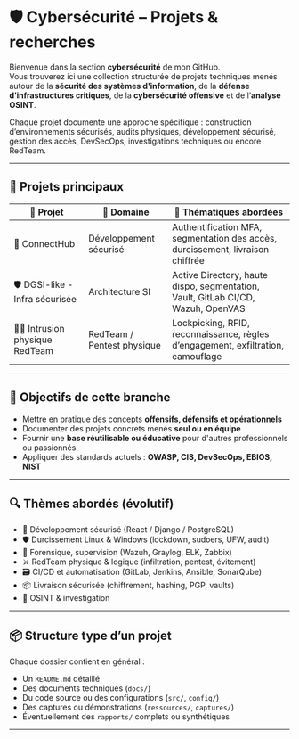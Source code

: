# 🛡️ Cybersécurité – Projets & recherches

Bienvenue dans la section **cybersécurité** de mon GitHub.  
Vous trouverez ici une collection structurée de projets techniques menés autour de la **sécurité des systèmes d'information**, de la **défense d’infrastructures critiques**, de la **cybersécurité offensive** et de l’**analyse OSINT**.

Chaque projet documente une approche spécifique : construction d’environnements sécurisés, audits physiques, développement sécurisé, gestion des accès, DevSecOps, investigations techniques ou encore RedTeam.

---

## 📁 Projets principaux

| 📌 Projet | 🧩 Domaine | 🧰 Thématiques abordées |
|----------|------------|-------------------------|
| 🔐 ConnectHub | Développement sécurisé | Authentification MFA, segmentation des accès, durcissement, livraison chiffrée |
| 🛡️ DGSI-like - Infra sécurisée | Architecture SI | Active Directory, haute dispo, segmentation, Vault, GitLab CI/CD, Wazuh, OpenVAS |
| 🕵️‍♂️ Intrusion physique RedTeam | RedTeam / Pentest physique | Lockpicking, RFID, reconnaissance, règles d’engagement, exfiltration, camouflage |

---

## 🎯 Objectifs de cette branche

- Mettre en pratique des concepts **offensifs, défensifs et opérationnels**
- Documenter des projets concrets menés **seul ou en équipe**
- Fournir une **base réutilisable ou éducative** pour d'autres professionnels ou passionnés
- Appliquer des standards actuels : **OWASP, CIS, DevSecOps, EBIOS, NIST**

---

## 🔍 Thèmes abordés (évolutif)

- 🔐 Développement sécurisé (React / Django / PostgreSQL)
- 🛡️ Durcissement Linux & Windows (lockdown, sudoers, UFW, audit)
- 🔎 Forensique, supervision (Wazuh, Graylog, ELK, Zabbix)
- ⚔️ RedTeam physique & logique (infiltration, pentest, évitement)
- 🗃️ CI/CD et automatisation (GitLab, Jenkins, Ansible, SonarQube)
- 📦 Livraison sécurisée (chiffrement, hashing, PGP, vaults)
- 🔭 OSINT & investigation

---

## 📦 Structure type d’un projet

Chaque dossier contient en général :

- Un `README.md` détaillé
- Des documents techniques (`docs/`)
- Du code source ou des configurations (`src/`, `config/`)
- Des captures ou démonstrations (`ressources/`, `captures/`)
- Éventuellement des `rapports/` complets ou synthétiques

---
